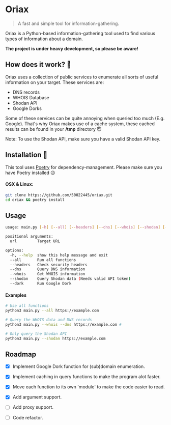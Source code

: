 # Oriax
> A fast and simple tool for information-gathering.

Oriax is a Python-based information-gathering tool used to find various types of information about a domain.

**The project is under heavy development, so please be aware!**

## How does it work? 🤠
Oriax uses a collection of public services to enumerate all sorts of useful information on your target.
These services are:
* DNS records
* WHOIS Database
* Shodan API
* Google Dorks

Some of these services can be quite annoying when queried too much (E.g. Google). That's why Oriax makes use of a cache system, these cached results can be found in your **/tmp** directory :innocent:

Note: To use the Shodan API, make sure you have a valid Shodan API key.

## Installation :wrench:

This tool uses [Poetry](https://python-poetry.org/docs/) for dependency-management.
Please make sure you have Poetry installed :wink:

#### OSX & Linux:

```sh
git clone https://github.com/50022445/oriax.git
cd oriax && poetry install
```

## Usage
```sh
usage: main.py [-h] [--all] [--headers] [--dns] [--whois] [--shodan] [--dork] url

positional arguments:
  url         Target URL

options:
  -h, --help  show this help message and exit
  --all       Run all functions
  --headers   Check security headers
  --dns       Query DNS information
  --whois     Get WHOIS information
  --shodan    Query Shodan data (Needs valid API token)
  --dork      Run Google Dork
```

#### Examples
```sh
# Use all functions
python3 main.py --all https://example.com
```
```sh
# Query the WHOIS data and DNS records
python3 main.py --whois --dns https://example.com #
```
```sh
# Only query the Shodan API
python3 main.py --shodan https://example.com
```

## Roadmap
- [x] Implement Google Dork function for (sub)domain enumeration.
- [x] Implement caching in query functions to make the program alot faster.
- [x] Move each function to its own 'module' to make the code easier to read.
- [x] Add argument support.
- [ ] Add proxy support.
- [ ] Code refactor.

